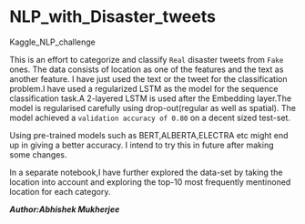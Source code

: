 # NLP_with_Disaster_tweets
Kaggle_NLP_challenge

This is an effort to categorize and classify `Real` disaster tweets from `Fake` ones. The data consists of location as one of the features and the text as another feature. I have just used the text or the tweet for the classification problem.I have used a regularized LSTM as the model for the sequence classification task.A 2-layered LSTM is used after the Embedding layer.The model is regularised carefully using drop-out(regular as well as spatial). The model achieved a `validation accuracy of 0.80` on a decent sized test-set.

Using pre-trained models such as BERT,ALBERTA,ELECTRA etc might end up in giving a better accuracy. I intend to try this in future after making some changes. 

In a separate notebook,I have further explored the data-set by taking the location into account and exploring the top-10 most frequently mentinoned location for each category. 

***Author:Abhishek Mukherjee***


